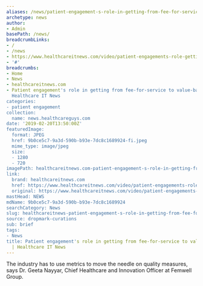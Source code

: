 ```yaml
---
aliases: /news/patient-engagement-s-role-in-getting-from-fee-for-service-to-value-based-care-healthcare-it-news
archetype: news
author:
- Admin
basePath: /news/
breadcrumbLinks:
- /
- /news
- https://www.healthcareitnews.com/video/patient-engagements-role-getting-fee-service-value-based-care
- '#'
breadcrumbs:
- Home
- News
- healthcareitnews.com
- Patient engagement's role in getting from fee-for-service to value-based care |
  Healthcare IT News
categories:
- patient engagement
collection:
  name: news.healthcareguys.com
date: '2019-02-20T13:50:00Z'
featuredImage:
  format: JPEG
  href: 9b0ce5c7-9a3d-590b-b93e-7dc8c1689924-fi.jpeg
  mime_type: image/jpeg
  size:
  - 1280
  - 720
imagePath: healthcareitnews.com-patient-engagement-s-role-in-getting-from-fee-for-service-to-value-based-care-healthcare-it-news
link:
  brand: healthcareitnews.com
  href: https://www.healthcareitnews.com/video/patient-engagements-role-getting-fee-service-value-based-care
  original: https://www.healthcareitnews.com/video/patient-engagements-role-getting-fee-service-value-based-care
mastHead: NEWS
mdName: 9b0ce5c7-9a3d-590b-b93e-7dc8c1689924
searchCategory: News
slug: healthcareitnews-patient-engagement-s-role-in-getting-from-fee-for-service-to-value-based-care-healthcare-it-news
source: dropmark-curations
sub: brief
tags:
- News
title: Patient engagement's role in getting from fee-for-service to value-based care
  | Healthcare IT News
---
```


The industry has to use metrics to move the needle on quality measures, says Dr. Geeta Nayyar, Chief Healthcare and Innovation Officer at Femwell Group.